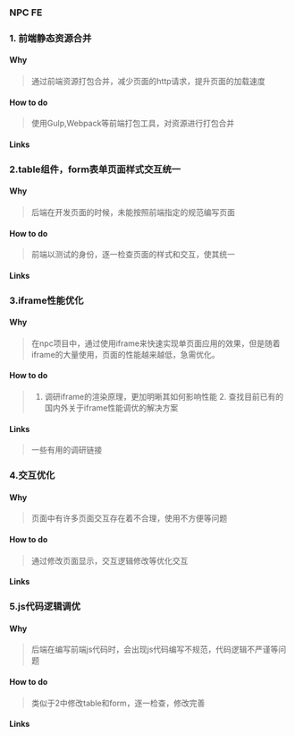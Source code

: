 ### NPC FE

### 1. **前端静态资源合并**

#### Why

>通过前端资源打包合并，减少页面的http请求，提升页面的加载速度

####  How to do

>使用Gulp,Webpack等前端打包工具，对资源进行打包合并

####  Links

> 

### 2.**table组件，form表单页面样式交互统一**

#### Why

>后端在开发页面的时候，未能按照前端指定的规范编写页面

####  How to do

>前端以测试的身份，逐一检查页面的样式和交互，使其统一

####  Links

> 

### 3.**iframe性能优化**

#### Why

>在npc项目中，通过使用iframe来快速实现单页面应用的效果，但是随着iframe的大量使用，页面的性能越来越低，急需优化。

####  How to do

> 1. 调研iframe的渲染原理，更加明晰其如何影响性能  2. 查找目前已有的国内外关于iframe性能调优的解决方案

####  Links

> 一些有用的调研链接

### 4.**交互优化**

#### Why

>页面中有许多页面交互存在着不合理，使用不方便等问题

####  How to do

> 通过修改页面显示，交互逻辑修改等优化交互

####  Links

> 

### 5.**js代码逻辑调优**

#### Why

>后端在编写前端js代码时，会出现js代码编写不规范，代码逻辑不严谨等问题

####  How to do

> 类似于2中修改table和form，逐一检查，修改完善

####  Links

> 
